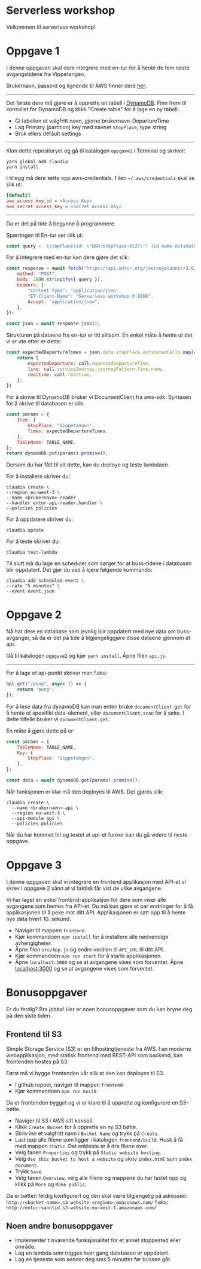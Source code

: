 # Serverless workshop

Velkommen til serverless workshop!

# Oppgave 1

I denne oppgaven skal dere integrere med en-tur for å hente de fem neste avgangstidene fra Vippetangen.

Brukernavn, passord og lignende til AWS finner dere [her](https://docs.google.com/spreadsheets/d/1V8LzTbTflFzzFnD2Opz24lKQOuRJd7UFMHfwCU2t61M/edit?usp=sharing).

---

Det første dere må gjøre er å opprette en tabell i [DynamoDB](https://aws.amazon.com/dynamodb).
Finn frem til konsollet for DynamoDB og klikk "Create table" for å lage en ny tabell.

*   Gi tabellen et valgfritt navn, gjerne brukernavn-DepartureTime
*   Lag Primary (partition) key med navnet `StopPlace`, type string
*   Bruk ellers default settings

---

Klon dette repositoryet og gå til katalogen `oppgave1` i Terminal og skriver:

```shell
yarn global add claudia
yarn install
```

I tillegg må dere sette opp aws-credentials. Filen `~/.aws/credentials` skal se slik ut:

```ini
[default]
aws_access_key_id = <Access Key>
aws_secret_access_key = <Secret Access Key>
```

---

Da er det på tide å begynne å programmere.

Spørringen til En-tur ser slik ut:

```javascript
const query = `{stopPlace(id: \"NSR:StopPlace:4227\") {id name estimatedCalls(startTime: \"${moment().format()}\", timeRange: 72100, numberOfDepartures: 10) { realtime aimedArrivalTime aimedDepartureTime expectedArrivalTime expectedDepartureTime actualArrivalTime actualDepartureTime date forBoarding forAlighting destinationDisplay { frontText } quay {   id } serviceJourney {   journeyPattern {     line {  id  name  transportMode     }   } }    }}}`;
```

For å integrere med en-tur kan dere gjøre det slik:

```JavaScript
const response = await fetch("https://api.entur.org/journeyplanner/2.0/index/graphql", {
    method: "POST",
    body: JSON.stringify({ query }),
    headers: {
        "Content-Type": "application/json",
        "ET-Client-Name": "Serverless workshop @ BEKK",
        Accept: "application/json",
    },
});

const json = await response.json();
```

Strukturen på dataene fra en-tur er litt slitsom. En enkel måte å hente ut det vi er ute etter er dette:

```JavaScript
const expectedDepartureTimes = json.data.stopPlace.estimatedCalls.map(call => {
    return {
        expectedDeparture: call.expectedDepartureTime,
        line: call.serviceJourney.journeyPattern.line.name,
        realtime: call.realtime,
    };
})
```

For å skrive til DynamoDB bruker vi DocumentClient fra aws-sdk.
Syntaxen for å skrive til databasen er slik:

```javascript
const params = {
    Item: {
        StopPlace: "Vippetangen",
        Times: expectedDepartureTimes,
    },
    TableName: TABLE_NAME,
};
return dynamoDB.put(params).promise();
```

Dersom du har fått til alt dette, kan du deploye og teste lambdaen.

For å installere skriver du:

```shell
claudia create \
--region eu-west-3 \
--name <brukernavn>-reader
--handler entur-api-reader.handler \
--policies policies
```

For å oppdatere skriver du:

```shell
claudia update
```

For å teste skriver du:

```shell
claudia test-lambda
```

Til slutt må du lage en scheduler som sørger for at buss-tidene i databasen blir oppdatert. Det gjør du ved å kjøre følgende kommando:

```shell
claudia add-scheduled-event \
--rate "5 minutes" \
--event event.json
```

# Oppgave 2

Nå har dere en database som jevnlig blir oppdatert med nye data om buss-avganger, så da er det på tide å tilgjengeliggjøre disse dataene gjennom et api.

Gå til katalogen `oppgave2` og kjør `yarn install`. Åpne filen `api.js`.

---

For å lage et api-punkt skriver man f.eks:

```javascript
api.get("/ping", async () => {
    return "pong";
});
```

For å lese data fra dynamoDB kan man enten bruke `documentClient.get` for å hente et spesifikt data-element, eller `documentClient.scan` for å søke. I dette tilfelle bruker vi `documentClient.get`.

En måte å gjøre dette på er:

```JavaScript
const params = {
    TableName: TABLE_NAME,
    Key: {
        StopPlace: "Vippetangen",
    },
};

const data = await dynamoDB.get(params).promise();
```

Når funksjonen er klar må den deployes til AWS. Det gjøres slik:

```shell
claudia create \
  --name <brukernavn>-api \
  --region eu-west-3 \
  --api-module api \
  --policies policies
```

Når du har kommet hit og testet at api-et funker kan du gå videre til neste oppgave.

# Oppgave 3

I denne oppgaven skal vi integrere en frontend applikasjon med API-et vi skrev i oppgave 2 sånn at vi faktisk får vist de ulike avgangene.

Vi har laget en enkel frontend-applikasjon for dere som viser alle avgangene som hentes fra API-et. Du må kun gjøre et par endringer for å få applikasjonen til å peke mot ditt API. Applikasjonen er satt opp til å hente nye data hvert 10. sekund.

*   Naviger til mappen `frontend`.
*   Kjør kommandoen `npm install` for å installere alle nødvendige avhengigheter.
*   Åpne filen `src/App.js` og endre verdien til `API_URL` til ditt API.
*   Kjør kommandoen `npm run start` for å starte applikasjonen.
*   Åpne `localhost:3000` og se at avgangene vises som forventet.
    Åpne [localhost:3000](http://localhost:3000) og se at avgangene vises som forventet.

# Bonusoppgaver

Er du ferdig? Bra jobba! Her er noen bonusoppgaver som du kan bryne deg på den siste tiden.

## Frontend til S3

Simple Storage Service (S3) er en filhostingtjeneste fra AWS. I en moderne webapplikasjon, med statisk frontend med REST-API som backend, kan frontenden hostes på S3.

Først må vi bygge frontenden vår slik at den kan deployes til S3.

*   I github repoet, naviger til mappen `frontend`
*   Kjør kommandoen `npm run build`

Da er frontenden bygget og vi er klare til å opprette og konfigurere en S3-bøtte.

*   Naviger til S3 i AWS sitt konsoll.
*   Klikk `Create Bucket` for å opprette en ny S3 bøtte.
*   Skriv inn et valgfritt navn i `Bucket Name` og trykk på `Create`.
*   Last opp alle filene som ligger i katalogen `frontend/build`. Husk å få med mappen `static`. Det enkleste er å dra filene over.
*   Velg fanen `Properties` og trykk på `Static website hosting`.
*   Velg `Use this bucket to host a website` og skriv `index.html` som `index document`.
*   Trykk `Save`.
*   Velg fanen `Overview`, velg alle filene og mappene du har lastet opp og klikk på `More` og `Make public`.

Da er bøtten ferdig konfigurert og den skal være tilgjengelig på adressen: `http://<bucket-name>.s3-website-<region>.amazonaws.com/` f.eks: `http://entur-sanntid.s3-website-eu-west-1.amazonaws.com/`

## Noen andre bonusoppgaver

*   Implementer tilsvarende funksjonalitet for et annet stoppested eller område.
*   Lag en lambda som trigges hver gang databasen er oppdatert.
*   Lag en tjeneste som sender deg sms 5 minutter før bussen går.
